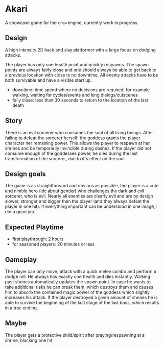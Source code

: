 # Akari

A showcase game for the `crow` engine, currently work in progress.

## Design

A high intensity 2D hack and slay platformer with a large focus on dodging attacks.

The player has only one health point and quickly respawns. The spawn points are always fairly close and
one should always be able to get back to a previous location with close to no downtime. All enemy attacks
have to be both survivable and have a visible start up.

- downtime: time spend where no decisions are required, for example walking, waiting for cycles/events and long dialogs/cutscenes
- faily close: less than 30 seconds to return to the location of the last death

## Story

There is an evil sorcerer who consumes the soul of all living beings. After failing to defeat the sorcerer herself, the goddess grants
the player character her remaining power. This allows the player to respawn at her shrines and be temporarily invincible during dashes.
If the player did not consume enough of the goddesses power, he dies during the last transformation of the sorcerer, due to it's effect on
the soul.

## Design goals

The game is as straightforward and obvious as possible, the player is a cute and nimble hero (idc about gender) who challenges the dark and evil
sorcerer, who is evil. Nearly all enemies are clearly evil and are by design slower, stronger and bigger than the player (and they always defeat the
player in one hit). If everything important can be understood in one image, I did a good job.

## Expected Playtime

- first playthrough: 2 hours
- for seasoned players: 20 minutes or less

## Gameplay

The player can only move, attack with a quick melee combo and perform a dodge roll.
He always has exactly one health and dies instantly.
Walking past shrines automatically updates the spawn point. In case he
wants to take additional risks he can break them, which destroys them and causes
him to absorb the contained magic power of the goddess which slightly increases his attack.
If the player destroyed a given amount of shrines he is able to survive the beginning of
the last stage of the last boss, which results in a true ending.

## Maybe

The player gets a protective shild/spirit after praying/respawning at a shrine, blocking one hit
